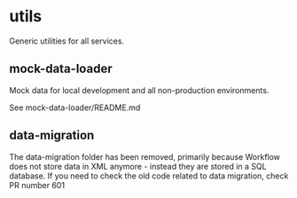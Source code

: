 # utils

Generic utilities for all services.

## mock-data-loader

Mock data for local development and all non-production environments.

See mock-data-loader/README.md

## data-migration

The data-migration folder has been removed, primarily because Workflow does not store data in XML anymore - instead they are stored in a SQL database.
If you need to check the old code related to data migration, check PR number 601